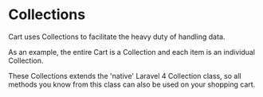 # Collections

Cart uses Collections to facilitate the heavy duty of handling data.

As an example, the entire Cart is a Collection and each item is
an individual Collection.

These Collections extends the 'native' Laravel 4 Collection class, so all
methods you know from this class can also be used on your shopping cart.
